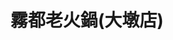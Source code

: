 ---
title: "霧都老火鍋(大墩店)"
description: "霧都老火鍋(大墩店)"
layout: shop
keywords:
  - 美食競賽
  - 台灣美食
  - 美食精選
datePublished: "2025-06-30"
dateModified: "2025-07-04"
city: "台中市"
district: "南屯區"
address: "台中市南屯區大墩路28號"
phone: "0424739680"
geo: "24.137534113599305, 120.6500430134592"
google_map: "https://maps.app.goo.gl/cuBjpuCZFe5u6BJC9"
footinder: "https://footinder.com.tw/%E5%8F%B0%E4%B8%AD%E5%B8%82%E5%8D%97%E5%B1%AF%E5%8D%80/103129/"
official: "https://www.facebook.com/WUDU.HOTPOT/"
award:
  - name: "500盤"
    year: "2024"
    entries:
      - dishes:
          - "麻辣火鍋"

---
